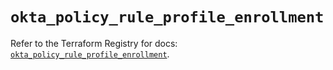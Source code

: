 # `okta_policy_rule_profile_enrollment`

Refer to the Terraform Registry for docs: [`okta_policy_rule_profile_enrollment`](https://registry.terraform.io/providers/okta/okta/4.11.1/docs/resources/policy_rule_profile_enrollment).
